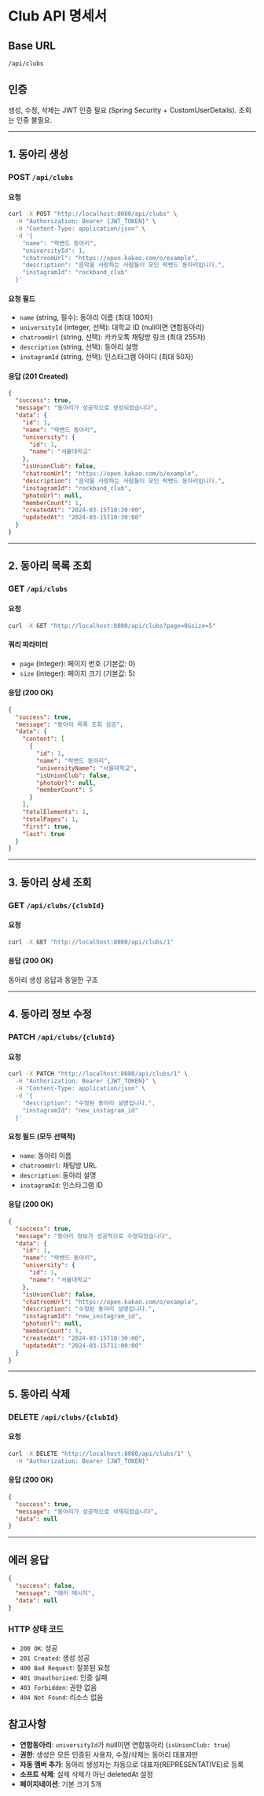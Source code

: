 # Club API 명세서

## Base URL
`/api/clubs`

## 인증
생성, 수정, 삭제는 JWT 인증 필요 (Spring Security + CustomUserDetails). 조회는 인증 불필요.

---

## 1. 동아리 생성
### POST `/api/clubs`

#### 요청
```bash
curl -X POST "http://localhost:8080/api/clubs" \
  -H "Authorization: Bearer {JWT_TOKEN}" \
  -H "Content-Type: application/json" \
  -d '{
    "name": "락밴드 동아리",
    "universityId": 1,
    "chatroomUrl": "https://open.kakao.com/o/example",
    "description": "음악을 사랑하는 사람들이 모인 락밴드 동아리입니다.",
    "instagramId": "rockband_club"
  }'
```

#### 요청 필드
- `name` (string, 필수): 동아리 이름 (최대 100자)
- `universityId` (integer, 선택): 대학교 ID (null이면 연합동아리)
- `chatroomUrl` (string, 선택): 카카오톡 채팅방 링크 (최대 255자)
- `description` (string, 선택): 동아리 설명
- `instagramId` (string, 선택): 인스타그램 아이디 (최대 50자)

#### 응답 (201 Created)
```json
{
  "success": true,
  "message": "동아리가 성공적으로 생성되었습니다",
  "data": {
    "id": 1,
    "name": "락밴드 동아리",
    "university": {
      "id": 1,
      "name": "서울대학교"
    },
    "isUnionClub": false,
    "chatroomUrl": "https://open.kakao.com/o/example",
    "description": "음악을 사랑하는 사람들이 모인 락밴드 동아리입니다.",
    "instagramId": "rockband_club",
    "photoUrl": null,
    "memberCount": 1,
    "createdAt": "2024-03-15T10:30:00",
    "updatedAt": "2024-03-15T10:30:00"
  }
}
```

---

## 2. 동아리 목록 조회
### GET `/api/clubs`

#### 요청
```bash
curl -X GET "http://localhost:8080/api/clubs?page=0&size=5"
```

#### 쿼리 파라미터
- `page` (integer): 페이지 번호 (기본값: 0)
- `size` (integer): 페이지 크기 (기본값: 5)

#### 응답 (200 OK)
```json
{
  "success": true,
  "message": "동아리 목록 조회 성공",
  "data": {
    "content": [
      {
        "id": 1,
        "name": "락밴드 동아리",
        "universityName": "서울대학교",
        "isUnionClub": false,
        "photoUrl": null,
        "memberCount": 5
      }
    ],
    "totalElements": 1,
    "totalPages": 1,
    "first": true,
    "last": true
  }
}
```

---

## 3. 동아리 상세 조회
### GET `/api/clubs/{clubId}`

#### 요청
```bash
curl -X GET "http://localhost:8080/api/clubs/1"
```

#### 응답 (200 OK)
동아리 생성 응답과 동일한 구조

---

## 4. 동아리 정보 수정
### PATCH `/api/clubs/{clubId}`

#### 요청
```bash
curl -X PATCH "http://localhost:8080/api/clubs/1" \
  -H "Authorization: Bearer {JWT_TOKEN}" \
  -H "Content-Type: application/json" \
  -d '{
    "description": "수정된 동아리 설명입니다.",
    "instagramId": "new_instagram_id"
  }'
```

#### 요청 필드 (모두 선택적)
- `name`: 동아리 이름
- `chatroomUrl`: 채팅방 URL
- `description`: 동아리 설명
- `instagramId`: 인스타그램 ID

#### 응답 (200 OK)
```json
{
  "success": true,
  "message": "동아리 정보가 성공적으로 수정되었습니다",
  "data": {
    "id": 1,
    "name": "락밴드 동아리",
    "university": {
      "id": 1,
      "name": "서울대학교"
    },
    "isUnionClub": false,
    "chatroomUrl": "https://open.kakao.com/o/example",
    "description": "수정된 동아리 설명입니다.",
    "instagramId": "new_instagram_id",
    "photoUrl": null,
    "memberCount": 5,
    "createdAt": "2024-03-15T10:30:00",
    "updatedAt": "2024-03-15T11:00:00"
  }
}
```

---

## 5. 동아리 삭제
### DELETE `/api/clubs/{clubId}`

#### 요청
```bash
curl -X DELETE "http://localhost:8080/api/clubs/1" \
  -H "Authorization: Bearer {JWT_TOKEN}"
```

#### 응답 (200 OK)
```json
{
  "success": true,
  "message": "동아리가 성공적으로 삭제되었습니다",
  "data": null
}
```

---

## 에러 응답
```json
{
  "success": false,
  "message": "에러 메시지",
  "data": null
}
```

### HTTP 상태 코드
- `200 OK`: 성공
- `201 Created`: 생성 성공
- `400 Bad Request`: 잘못된 요청
- `401 Unauthorized`: 인증 실패
- `403 Forbidden`: 권한 없음
- `404 Not Found`: 리소스 없음

## 참고사항
- **연합동아리**: `universityId`가 null이면 연합동아리 (`isUnionClub: true`)
- **권한**: 생성은 모든 인증된 사용자, 수정/삭제는 동아리 대표자만
- **자동 멤버 추가**: 동아리 생성자는 자동으로 대표자(REPRESENTATIVE)로 등록
- **소프트 삭제**: 실제 삭제가 아닌 deletedAt 설정
- **페이지네이션**: 기본 크기 5개
